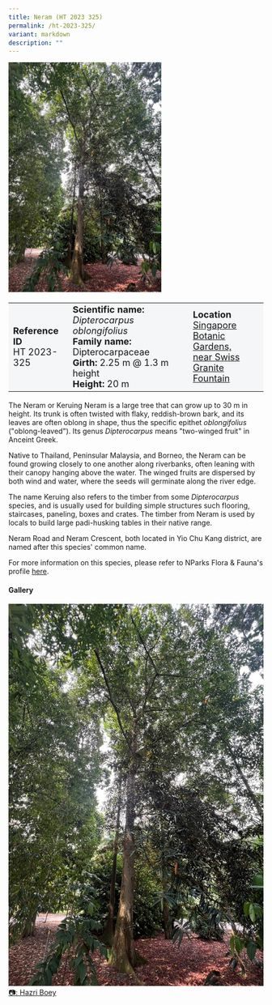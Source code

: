 ```yaml
---
title: Neram (HT 2023 325)
permalink: /ht-2023-325/
variant: markdown
description: ""
---
```

<div class="isomer-image-wrapper">
<img style="width: 60%" src="/images/Heritage_trees_photos/diptobl_ht2023-325_habit.jpg">
</div><table style="minWidth: 100px; font-size: 18px; background: #F4F6F7">
<tbody><tr>
<td rowspan="1" colspan="1">
<strong>Reference ID</strong>
<br>HT 2023-325
</td>
<td rowspan="1" colspan="1">
	<strong>Scientific name:</strong> <em>Dipterocarpus oblongifolius</em>
<br><strong>Family name: </strong>Dipterocarpaceae
<br><strong>Girth: </strong>2.25 m @ 1.3 m height
<br><strong>Height: </strong>20 m
</td>
<td rowspan="1" colspan="1">
<strong>Location</strong><a href="https://www.onemap.gov.sg/?lat=1.3092800000000002&amp;lng=103.81738999999997">
 <br>Singapore Botanic Gardens,<br>near Swiss Granite Fountain</a>
</td>
</tr>
</tbody>
</table>
<p>The Neram or Keruing Neram is a large tree that can grow up to 30 m in height. Its trunk is often twisted with flaky, reddish-brown bark, and its leaves are often oblong in shape, thus the specific epithet <em>oblongifolius</em> ("oblong-leaved"). Its genus <em>Dipterocarpus</em> means "two-winged fruit" in Anceint Greek.</p>

<p>Native to Thailand, Peninsular Malaysia, and Borneo, the Neram can be found growing closely to one another along riverbanks, often leaning with their canopy hanging above the water. The winged fruits are dispersed by both wind and water, where the seeds will germinate along the river edge.</p>

<p>The name Keruing also refers to the timber from some <em>Dipterocarpus</em> species, and is usually used for building simple structures such flooring, staircases, paneling, boxes and crates. The timber from Neram is used by locals to build large padi-husking tables in their native range.</p>

<p>Neram Road and Neram Crescent, both located in Yio Chu Kang district, are named after this species' common name.</p>

<p>For more information on this species, please refer to NParks Flora &amp; Fauna's profile <a href="https://www.nparks.gov.sg/florafaunaweb/flora/2/8/2858">here</a>.</p>

<h4><b>Gallery</b></h4>
<div class="isomer-card-grid">
<a href="/images/Heritage_trees_photos/diptobl_ht2023-325_habit.jpg" class="isomer-card">
<div class="isomer-card-image">
<div class="isomer-image-wrapper"><img src="/images/Heritage_trees_photos/diptobl_ht2023-325_habit.jpg"></div></div>
<div class="isomer-card-body"><div class="isomer-card-description">📷: Hazri Boey</div></div></a><br></div>